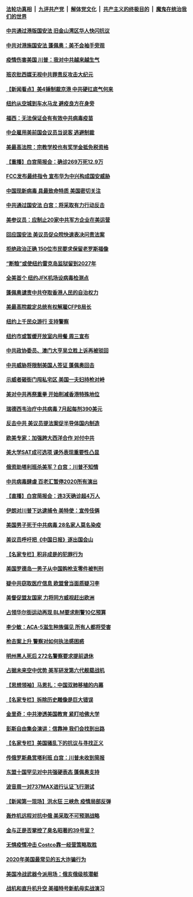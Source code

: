

####  [法轮功真相](../../../../basic/blob/master/README.md?t=07011331) &nbsp;|&nbsp; [九评共产党](../../../../9ping.md/blob/master/README.md?t=07011331) &nbsp;|&nbsp; [解体党文化](../../../../jtdwh.md/blob/master/README.md?t=07011331)  &nbsp;|&nbsp; [共产主义的终极目的](../../../../gczydzjmd.md/blob/master/README.md?t=07011331) &nbsp;|&nbsp; [魔鬼在统治我们的世界](../../../../mgztzwmdsj.md/blob/master/README.md?t=07011331) 

#### [中共通过港版国安法 旧金山湾区华人快闪抗议](../pages/nsc412/n12223529.md?t=07011331) 

#### [中共对港施国安法 蓬佩奥：美不会袖手旁观](../pages/nsc412/n12223421.md?t=07011331) 

#### [疫情伤害美国 川普：我对中共越来越生气](../pages/nsc412/n12223407.md?t=07011331) 

#### [班农批西媒无视中共罪责反攻击大纪元](../pages/nsc412/n12222770.md?t=07011331) 

#### [【新闻看点】美4锤制裁京港 中共硬扛底气何来](../pages/nsc412/n12223141.md?t=07011331) 

#### [纽约从空城到车水马龙  避疫良方在身旁](../pages/nsc412/n12221562.md?t=07011331) 

#### [福西：无法保证会有有效中共病毒疫苗](../pages/nsc412/n12223027.md?t=07011331) 

#### [中企雇用美前国会议员当说客 逃避制裁](../pages/nsc412/n12222987.md?t=07011331) 

#### [美最高法院：宗教学校也有奖学金抵免税资格](../pages/nsc412/n12222892.md?t=07011331) 

#### [【重播】白宫简报会：确诊269万死12.9万](../pages/nsc412/n12222860.md?t=07011331) 

#### [FCC发布最终指令 宣布华为中兴构成国安威胁](../pages/nsc412/n12222824.md?t=07011331) 

#### [中国现新病毒 具最致命特质 美国密切关注](../pages/nsc412/n12222596.md?t=07011331) 

#### [中共通过国安法 白宫：将采取有力行动反击](../pages/nsc412/n12222567.md?t=07011331) 

#### [美参议员：应制止20家中共军方企业在美运营](../pages/nsc412/n12222400.md?t=07011331) 

#### [回应国安法 美议员促众院快速表决问责法案](../pages/nsc412/n12222415.md?t=07011331) 

#### [拒绝政治正确 150位市民要求保留老罗斯福像](../pages/nsc412/n12222349.md?t=07011331) 

#### [“断粮”或使纽约雷克岛监狱留到2027年](../pages/nsc412/n12221023.md?t=07011331) 

#### [全美首个 纽约JFK机场设病毒检测点](../pages/nsc412/n12221026.md?t=07011331) 

#### [蓬佩奥谴责中共夺取香港人民的自治权力](../pages/nsc412/n12222042.md?t=07011331) 

#### [美最高院裁定总统有权解雇CFPB局长](../pages/nsc412/n12221214.md?t=07011331) 

#### [纽约上千民众游行 支持警察](../pages/nsc412/n12221038.md?t=07011331) 

#### [纽约市或暂缓开放室内用餐 周三宣布](../pages/nsc412/n12221029.md?t=07011331) 

#### [中共政协委员、澳门大亨吴立胜上诉再被驳回](../pages/nsc412/n12220621.md?t=07011331) 

#### [中共威胁将限制美国人签证 蓬佩奥回击](../pages/nsc412/n12220995.md?t=07011331) 

#### [示威者砸街门闯私宅区 美国一夫妇持枪对峙](../pages/nsc412/n12220702.md?t=07011331) 

#### [美对中共再祭重拳 开始削减香港特殊地位](../pages/nsc412/n12220482.md?t=07011331) 

#### [瑞德西韦治疗中共病毒 7月起每剂390美元](../pages/nsc412/n12220473.md?t=07011331) 

#### [反击中共  美议员提法案促半导体国内制造](../pages/nsc412/n12220479.md?t=07011331) 

#### [欧美专家：加强跨大西洋合作 对付中共](../pages/nsc412/n12220420.md?t=07011331) 

#### [美大学SAT成可选项 课外表现重要性凸显](../pages/nsc412/n12218516.md?t=07011331) 

#### [俄资助塔利班杀美军？白宫：川普不知情](../pages/nsc412/n12220309.md?t=07011331) 

#### [中共病毒肆虐 百老汇暂停2020所有演出](../pages/nsc412/n12220386.md?t=07011331) 

#### [【直播】白宫简报会：连3天确诊超4万人](../pages/nsc412/n12220209.md?t=07011331) 

#### [伊朗对川普下达逮捕令 美特使：宣传伎俩](../pages/nsc412/n12220063.md?t=07011331) 

#### [美国男子死于中共病毒 28名家人莫名染疫](../pages/nsc412/n12219853.md?t=07011331) 

#### [美议员呼吁把《中国日报》逐出国会山](../pages/nsc412/n12219500.md?t=07011331) 

#### [【名家专栏】积非成是的犯罪行为](../pages/nsc412/n12210310.md?t=07011331) 

#### [美国罗德岛一男子从中国购枪支零件被判刑](../pages/nsc412/n12218503.md?t=07011331) 

#### [疑中共窃取医疗信息 欧盟曾当面质疑习李](../pages/nsc412/n12219204.md?t=07011331) 

#### [美督促盟友国家 力将同方威视赶出欧洲](../pages/nsc412/n12217695.md?t=07011331) 

#### [占领华尔街运动再现 BLM要求削警10亿预算](../pages/nsc412/n12218559.md?t=07011331) 

#### [李少敏：ACA-5滋生种族偏见      所有人都将受害](../pages/nsc412/n12218783.md?t=07011331) 

#### [枪击案上升 警察对如何执法感困惑](../pages/nsc412/n12218514.md?t=07011331) 

#### [明州黑人死后 272名警察要求提前退休](../pages/nsc412/n12218512.md?t=07011331) 

#### [占据未来空中优势 美军研发第六代舰载战机](../pages/nsc412/n12218407.md?t=07011331) 

#### [【思想领袖】马恩扎：中国双肺移植的内幕](../pages/nsc412/n12047397.md?t=07011331) 

#### [【名家专栏】拆除历史雕像是巨大错误](../pages/nsc412/n12216707.md?t=07011331) 

#### [金里奇：中共渗透美国教育 紧盯哈佛大学](../pages/nsc412/n12217783.md?t=07011331) 

#### [彭斯自由集会演讲：信靠神 我们会找到出路](../pages/nsc412/n12217902.md?t=07011331) 

#### [【名家专栏】美国骚乱下的抗议与寻找正义](../pages/nsc412/n12216737.md?t=07011331) 

#### [传俄罗斯悬赏塔利班 白宫：川普未收到简报](../pages/nsc412/n12217600.md?t=07011331) 

#### [东盟十国罕见对中共强硬表态 蓬佩奥支持](../pages/nsc412/n12217571.md?t=07011331) 

#### [波音周一对737MAX进行认证飞行测试](../pages/nsc412/n12217519.md?t=07011331) 

#### [【新闻第一现场】洪水狂 三峡危 疫情局部反弹](../pages/nsc412/n12217350.md?t=07011331) 

#### [轰炸机远程对抗中俄 美采取不可预测战略](../pages/nsc412/n12205278.md?t=07011331) 

#### [金与正是否掌控了臭名昭著的39号室？](../pages/nsc412/n12217251.md?t=07011331) 

#### [无惧疫情冲击 Costco靠一经营策略取胜](../pages/nsc412/n12208222.md?t=07011331) 

#### [2020年美国最常见的五大诈骗行为](../pages/nsc412/n12216881.md?t=07011331) 

#### [美国冷战武器今派用场：俄亥俄级核潜艇](../pages/nsc412/n12216507.md?t=07011331) 

#### [战机和直升机升空 美福特号新航母实战演习](../pages/nsc412/n12216326.md?t=07011331) 


